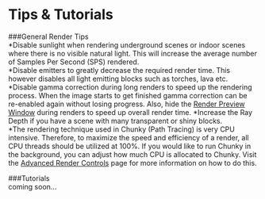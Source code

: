 Tips & Tutorials
================  

###General Render Tips  
*Disable sunlight when rendering underground scenes or indoor scenes where there is no visible natural light. This will increase the average number of Samples Per Second (SPS) rendered.  
*Disable emitters to greatly decrease the required render time. This however disables all light emitting blocks such as torches, lava etc.  
*Disable gamma correction during long renders to speed up the rendering process. When the image starts to get finished gamma correction can be re-enabled again without losing progress.  Also, hide the [Render Preview Window][1] during renders to speed up overall render time.
*Increase the Ray Depth if you have a scene with many transparent or shiny blocks.  
*The rendering technique used in Chunky (Path Tracing) is very CPU intensive. Therefore, to maximize the speed and efficiency of a render, all CPU threads should be utilized at 100%. If you would like to run Chunky in the background, you can adjust how much CPU is allocated to Chunky. Visit the [Advanced Render Controls][0] page for more information on how to do this.  

###Tutorials  
coming soon...


[0]:render_controls_advanced.html
[1]:render_preview.html